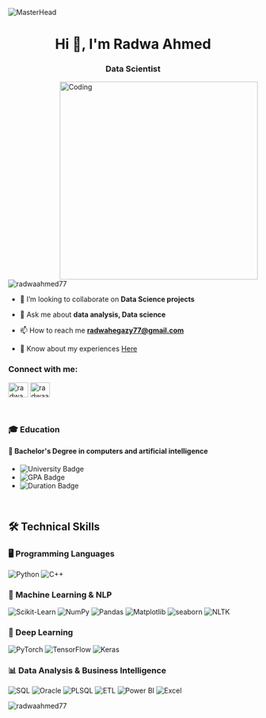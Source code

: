 ![MasterHead](https://i.redd.it/bpxxqqvps4h91.gif)
<h1 align="center">Hi 👋, I'm Radwa Ahmed</h1>
<h3 align="center">Data Scientist</h3>
<img align="right" alt="Coding" width="400" src="https://i.pinimg.com/originals/ee/ed/e2/eeede229147eb053fe863ef1cc7faf0b.gif" />
<p align="left"> <img src="https://komarev.com/ghpvc/?username=zyad-alsharnobi&label=Profile%20views&color=0e75b6&style=flat" alt="radwaahmed77" /> </p>

- 👯 I’m looking to collaborate on **Data Science projects**

- 💬 Ask me about **data analysis, Data science**

- 📫 How to reach me **radwahegazy77@gmail.com**

- 📄 Know about my experiences [Here](https://drive.google.com/file/d/1zMzf-P5lQcUFGHu_EH3bO1j0WOxRfGFw/view?usp=drive_link)

<h3 align="left">Connect with me:</h3>
<p align="left">
<a href="https://www.linkedin.com/in/radwa-ahmed-5545b12b6" target="blank"><img align="center" src="https://raw.githubusercontent.com/rahuldkjain/github-profile-readme-generator/master/src/images/icons/Social/linked-in-alt.svg" alt="radwa ahmed" height="30" width="40" /></a>
<a href="https://www.kaggle.com/radwaahmedd" target="blank"><img align="center" src="https://raw.githubusercontent.com/rahuldkjain/github-profile-readme-generator/master/src/images/icons/Social/kaggle.svg" alt="radwaahmedd" height="30" width="40" /></a>
</p>


<br>


### 🎓 Education



#### 🏫 **Bachelor's Degree in computers and artificial intelligence**

- ![University Badge](https://img.shields.io/badge/Benha_University-0055A4?style=flat&logo=university&logoColor=white)
- ![GPA Badge](https://img.shields.io/badge/GPA-3.6/4.0-brightgreen)
- ![Duration Badge](https://img.shields.io/badge/Duration-October%202021%20–%20July%202025-yellow)

<br>

## 🛠️ Technical Skills

### 🖥️ Programming Languages
![Python](https://img.shields.io/badge/Python-3776AB?style=flat&logo=python&logoColor=white)
![C++](https://img.shields.io/badge/C%2B%2B-00599C?style=flat&logo=c%2B%2B&logoColor=white)

### 🤖 Machine Learning & NLP
![Scikit-Learn](https://img.shields.io/badge/Scikit--Learn-F7931E?style=flat&logo=scikit-learn&logoColor=white)
![NumPy](https://img.shields.io/badge/NumPy-013243?style=flat&logo=numpy&logoColor=white)
![Pandas](https://img.shields.io/badge/Pandas-150458?style=flat&logo=pandas&logoColor=white)
![Matplotlib](https://img.shields.io/badge/Matplotlib-315796?style=flat&logo=matplotlib&logoColor=white)
![seaborn](https://img.shields.io/badge/seaborn-315796?style=flat&logo=seaborn&logoColor=white)
![NLTK](https://img.shields.io/badge/NLTK-339933?style=flat&logo=nltk&logoColor=white)
<!--![PySpark](https://img.shields.io/badge/PySpark-E25A1C?style=flat&logo=apache-spark&logoColor=white)
![Transformers](https://img.shields.io/badge/Transformers-000000?style=flat&logo=huggingface&logoColor=white)
![SpaCy](https://img.shields.io/badge/SpaCy-000000?style=flat&logo=spacy&logoColor=white)-->


### 🧠 Deep Learning 
![PyTorch](https://img.shields.io/badge/PyTorch-EE4C2C?style=flat&logo=pytorch&logoColor=white)
![TensorFlow](https://img.shields.io/badge/TensorFlow-FF6F00?style=flat&logo=tensorflow&logoColor=white)
![Keras](https://img.shields.io/badge/Keras-FF0000?style=flat&logo=keras&logoColor=white)
<!--
![Langchain](https://img.shields.io/badge/Langchain-000000?style=flat&logo=langchain&logoColor=white)
![Cohere](https://img.shields.io/badge/Cohere-00A3E0?style=flat&logo=cohere&logoColor=white)
-->

<!--
### 🚀 Deployment & MLOps
![Streamlit](https://img.shields.io/badge/Streamlit-FF4B4B?style=flat&logo=streamlit&logoColor=white)
![Flask](https://img.shields.io/badge/Flask-000000?style=flat&logo=flask&logoColor=white)
![FastAPI](https://img.shields.io/badge/FastAPI-009688?style=flat&logo=fastapi&logoColor=white)
![Docker](https://img.shields.io/badge/Docker-2496ED?style=flat&logo=docker&logoColor=white)
![MLFlow](https://img.shields.io/badge/MLFlow-000000?style=flat&logo=mlflow&logoColor=white)
![DVC](https://img.shields.io/badge/DVC-0055FF?style=flat&logo=dvc&logoColor=white)
![CI/CD](https://img.shields.io/badge/CI%2FCD-FF69B4?style=flat&logo=githubactions&logoColor=white)
-->
### 📊 Data Analysis & Business Intelligence
![SQL](https://img.shields.io/badge/SQL-4479A1?style=flat&logo=microsoft-sql-server&logoColor=white)
![Oracle](https://img.shields.io/badge/Oracle-F80000?style=flat&logo=Oracle&logoColor=white)
![PLSQL](https://img.shields.io/badge/PLSQL-F80000?style=flat&logo=oracle&logoColor=black)
![ETL](https://img.shields.io/badge/ETL-FE7A16?style=flat&logo=etl&logoColor=white)
![Power BI](https://img.shields.io/badge/Power%20BI-F2C811?style=flat&logo=power-bi&logoColor=white)
![Excel](https://img.shields.io/badge/Excel-217346?style=flat&logo=microsoft-excel&logoColor=white)
<!--[Airflow](https://img.shields.io/badge/Airflow-0080FF?style=flat&logo=apache-airflow&logoColor=white)
![Snowflake](https://img.shields.io/badge/Snowflake-00E7B7?style=flat&logo=snowflake&logoColor=white)
![Statistics](https://img.shields.io/badge/Statistics-4B0082?style=flat&logo=statistics&logoColor=white)
![Time Series](https://img.shields.io/badge/Time%20Series-FF4500?style=flat&logo=time-series&logoColor=white)
![Web Scraping](https://img.shields.io/badge/Web%20Scraping-000000?style=flat&logo=web-scraping&logoColor=white)
![DBT](https://img.shields.io/badge/DBT-000000?style=flat&logo=dbt&logoColor=white)
![SSIS](https://img.shields.io/badge/SSIS-FF2C20?style=flat&logo=microsoft&logoColor=white)
![NoSQL](https://img.shields.io/badge/NoSQL-5382A1?style=flat&logo=nosql&logoColor=white)
<!--[Tableau](https://img.shields.io/badge/Tableau-E97627?style=flat&logo=tableau&logoColor=white)-->



<!--
<h3 align="left">Languages and Tools:</h3>
<p align="left"> <a href="https://www.w3schools.com/cpp/" target="_blank" rel="noreferrer"> <img src="https://raw.githubusercontent.com/devicons/devicon/master/icons/cplusplus/cplusplus-original.svg" alt="cplusplus" width="40" height="40"/> </a> <a href="https://dart.dev" target="_blank" rel="noreferrer"> <img src="https://www.vectorlogo.zone/logos/dartlang/dartlang-icon.svg" alt="dart" width="40" height="40"/> </a> <a href="https://flutter.dev" target="_blank" rel="noreferrer"> <img src="https://www.vectorlogo.zone/logos/flutterio/flutterio-icon.svg" alt="flutter" width="40" height="40"/> </a> </a> <a href="https://www.java.com" target="_blank" rel="noreferrer"> <img src="https://raw.githubusercontent.com/devicons/devicon/master/icons/java/java-original.svg" alt="java" width="40" height="40"/> </a> <a href="https://www.linux.org/" target="_blank" rel="noreferrer"> <img src="https://raw.githubusercontent.com/devicons/devicon/master/icons/linux/linux-original.svg" alt="linux" width="40" height="40"/> </a> <a href="https://www.microsoft.com/en-us/sql-server" target="_blank" rel="noreferrer"> <img src="https://www.svgrepo.com/show/303229/microsoft-sql-server-logo.svg" alt="mssql" width="40" height="40"/> </a> <a href="https://www.mysql.com/" target="_blank" rel="noreferrer"> <img src="https://raw.githubusercontent.com/devicons/devicon/master/icons/mysql/mysql-original-wordmark.svg" alt="mysql" width="40" height="40"/> </a> <a href="https://www.oracle.com/" target="_blank" rel="noreferrer"> <img src="https://raw.githubusercontent.com/devicons/devicon/master/icons/oracle/oracle-original.svg" alt="oracle" width="40" height="40"/> </a> <a href="https://pandas.pydata.org/" target="_blank" rel="noreferrer"> <img src="https://raw.githubusercontent.com/devicons/devicon/2ae2a900d2f041da66e950e4d48052658d850630/icons/pandas/pandas-original.svg" alt="pandas" width="40" height="40"/> </a> <a href="https://www.python.org" target="_blank" rel="noreferrer"> <img src="https://raw.githubusercontent.com/devicons/devicon/master/icons/python/python-original.svg" alt="python" width="40" height="40"/> </a> <a href="https://scikit-learn.org/" target="_blank" rel="noreferrer"> <img src="https://upload.wikimedia.org/wikipedia/commons/0/05/Scikit_learn_logo_small.svg" alt="scikit_learn" width="40" height="40"/> </a> <a href="https://seaborn.pydata.org/" target="_blank" rel="noreferrer"> <img src="https://seaborn.pydata.org/_images/logo-mark-lightbg.svg" alt="seaborn" width="40" height="40"/> </a> <a href="https://www.sqlite.org/" target="_blank" rel="noreferrer"> <img src="https://www.vectorlogo.zone/logos/sqlite/sqlite-icon.svg" alt="sqlite" width="40" height="40"/> </a> <a href="https://www.tensorflow.org" target="_blank" rel="noreferrer"> <img src="https://www.vectorlogo.zone/logos/tensorflow/tensorflow-icon.svg" alt="tensorflow" width="40" height="40"/> </a> </p>
-->
<p><img align="center" src="https://github-readme-stats.vercel.app/api/top-langs?username=radwaahmed77&show_icons=true&locale=en&layout=compact" alt="radwaahmed77" /></p>
